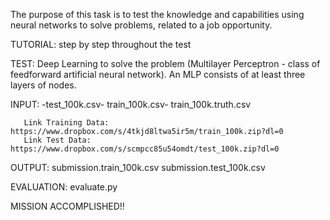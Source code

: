 The purpose of this task is to test the knowledge and capabilities using neural networks to solve problems, 
related to a job opportunity.

TUTORIAL: step by step throughout the test

TEST: Deep Learning to solve the problem (Multilayer Perceptron -  class of feedforward artificial neural network).
      An MLP consists of at least three layers of nodes.

INPUT: -test_100k.csv-
       train_100k.csv-
       train_100k.truth.csv
       
       Link Training Data: https://www.dropbox.com/s/4tkjd8ltwa5ir5m/train_100k.zip?dl=0
       Link Test Data: https://www.dropbox.com/s/scmpcc85u54omdt/test_100k.zip?dl=0

OUTPUT: submission.train_100k.csv
        submission.test_100k.csv

EVALUATION: evaluate.py


MISSION ACCOMPLISHED!!
